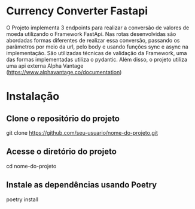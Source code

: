 # Currency Converter Fastapi
O Projeto implementa 3 endpoints para realizar a conversão de valores de moeda utilizando o Framework FastApi.
Nas rotas desenvolvidas são abordadas formas diferentes de realizar essa conversão, passando os parâmetros por meio 
da url, pelo body e usando funções sync e async na implementação. São utilizadas técnicas de validação da Framework,
uma das formas implementadas utiliza o pydantic. Além disso, o projeto utiliza uma api externa Alpha Vantage 
(https://www.alphavantage.co/documentation)


# Instalação
## Clone o repositório do projeto
git clone https://github.com/seu-usuario/nome-do-projeto.git

## Acesse o diretório do projeto
cd nome-do-projeto

## Instale as dependências usando Poetry
poetry install
